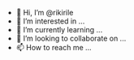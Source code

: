 - 👋 Hi, I’m @rikirile
- 👀 I’m interested in ...
- 🌱 I’m currently learning ...
- 💞️ I’m looking to collaborate on ...
- 📫 How to reach me ...

<!---
rikirile/rikirile is a ✨ special ✨ repository because its `README.md` (this file) appears on your GitHub profile.
You can click the Preview link to take a look at your changes.
--->
